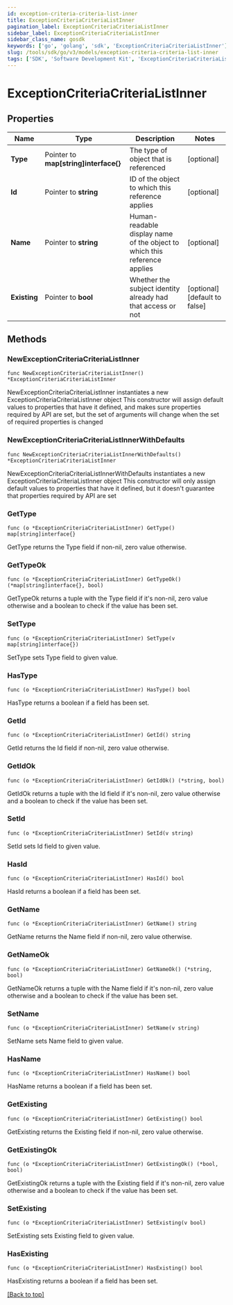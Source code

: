 ```yaml
---
id: exception-criteria-criteria-list-inner
title: ExceptionCriteriaCriteriaListInner
pagination_label: ExceptionCriteriaCriteriaListInner
sidebar_label: ExceptionCriteriaCriteriaListInner
sidebar_class_name: gosdk
keywords: ['go', 'golang', 'sdk', 'ExceptionCriteriaCriteriaListInner'] 
slug: /tools/sdk/go/v3/models/exception-criteria-criteria-list-inner
tags: ['SDK', 'Software Development Kit', 'ExceptionCriteriaCriteriaListInner']
---
```


# ExceptionCriteriaCriteriaListInner

## Properties

Name | Type | Description | Notes
------------ | ------------- | ------------- | -------------
**Type** | Pointer to **map[string]interface{}** | The type of object that is referenced | [optional] 
**Id** | Pointer to **string** | ID of the object to which this reference applies | [optional] 
**Name** | Pointer to **string** | Human-readable display name of the object to which this reference applies | [optional] 
**Existing** | Pointer to **bool** | Whether the subject identity already had that access or not | [optional] [default to false]

## Methods

### NewExceptionCriteriaCriteriaListInner

`func NewExceptionCriteriaCriteriaListInner() *ExceptionCriteriaCriteriaListInner`

NewExceptionCriteriaCriteriaListInner instantiates a new ExceptionCriteriaCriteriaListInner object
This constructor will assign default values to properties that have it defined,
and makes sure properties required by API are set, but the set of arguments
will change when the set of required properties is changed

### NewExceptionCriteriaCriteriaListInnerWithDefaults

`func NewExceptionCriteriaCriteriaListInnerWithDefaults() *ExceptionCriteriaCriteriaListInner`

NewExceptionCriteriaCriteriaListInnerWithDefaults instantiates a new ExceptionCriteriaCriteriaListInner object
This constructor will only assign default values to properties that have it defined,
but it doesn't guarantee that properties required by API are set

### GetType

`func (o *ExceptionCriteriaCriteriaListInner) GetType() map[string]interface{}`

GetType returns the Type field if non-nil, zero value otherwise.

### GetTypeOk

`func (o *ExceptionCriteriaCriteriaListInner) GetTypeOk() (*map[string]interface{}, bool)`

GetTypeOk returns a tuple with the Type field if it's non-nil, zero value otherwise
and a boolean to check if the value has been set.

### SetType

`func (o *ExceptionCriteriaCriteriaListInner) SetType(v map[string]interface{})`

SetType sets Type field to given value.

### HasType

`func (o *ExceptionCriteriaCriteriaListInner) HasType() bool`

HasType returns a boolean if a field has been set.

### GetId

`func (o *ExceptionCriteriaCriteriaListInner) GetId() string`

GetId returns the Id field if non-nil, zero value otherwise.

### GetIdOk

`func (o *ExceptionCriteriaCriteriaListInner) GetIdOk() (*string, bool)`

GetIdOk returns a tuple with the Id field if it's non-nil, zero value otherwise
and a boolean to check if the value has been set.

### SetId

`func (o *ExceptionCriteriaCriteriaListInner) SetId(v string)`

SetId sets Id field to given value.

### HasId

`func (o *ExceptionCriteriaCriteriaListInner) HasId() bool`

HasId returns a boolean if a field has been set.

### GetName

`func (o *ExceptionCriteriaCriteriaListInner) GetName() string`

GetName returns the Name field if non-nil, zero value otherwise.

### GetNameOk

`func (o *ExceptionCriteriaCriteriaListInner) GetNameOk() (*string, bool)`

GetNameOk returns a tuple with the Name field if it's non-nil, zero value otherwise
and a boolean to check if the value has been set.

### SetName

`func (o *ExceptionCriteriaCriteriaListInner) SetName(v string)`

SetName sets Name field to given value.

### HasName

`func (o *ExceptionCriteriaCriteriaListInner) HasName() bool`

HasName returns a boolean if a field has been set.

### GetExisting

`func (o *ExceptionCriteriaCriteriaListInner) GetExisting() bool`

GetExisting returns the Existing field if non-nil, zero value otherwise.

### GetExistingOk

`func (o *ExceptionCriteriaCriteriaListInner) GetExistingOk() (*bool, bool)`

GetExistingOk returns a tuple with the Existing field if it's non-nil, zero value otherwise
and a boolean to check if the value has been set.

### SetExisting

`func (o *ExceptionCriteriaCriteriaListInner) SetExisting(v bool)`

SetExisting sets Existing field to given value.

### HasExisting

`func (o *ExceptionCriteriaCriteriaListInner) HasExisting() bool`

HasExisting returns a boolean if a field has been set.


[[Back to top]](#) 


